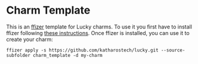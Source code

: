 # Charm Template

This is an [ffizer] template for Lucky charms. To use it you first have to install ffizer following [these instructions][install]. Once ffizer is installed, you can use it to create your charm:

```
ffizer apply -s https://github.com/katharostech/lucky.git --source-subfolder charm_template -d my-charm
```

[ffizer]: https://github.com/ffizer/ffizer
[install]: https://github.com/ffizer/ffizer#install